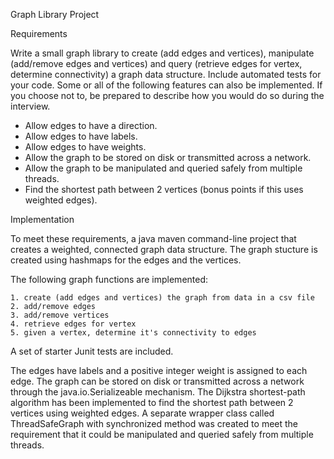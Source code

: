 Graph Library Project

Requirements

Write a small graph library to create (add edges and vertices), manipulate (add/remove edges and
vertices) and query (retrieve edges for vertex, determine connectivity) a graph data structure. Include
automated tests for your code.
Some or all of the following features can also be implemented. If you choose not to, be prepared to
describe how you would do so during the interview.
- Allow edges to have a direction.
- Allow edges to have labels.
- Allow edges to have weights.
- Allow the graph to be stored on disk or transmitted across a network.
- Allow the graph to be manipulated and queried safely from multiple threads.
- Find the shortest path between 2 vertices (bonus points if this uses weighted edges).

Implementation

To meet these requirements, a java maven command-line project that creates a weighted, connected graph data structure. The graph stucture is created
using hashmaps for the edges and the vertices. 

The following graph functions are implemented:

    1. create (add edges and vertices) the graph from data in a csv file
    2. add/remove edges 
    3. add/remove vertices
    4. retrieve edges for vertex
    5. given a vertex, determine it's connectivity to edges
    
A set of starter Junit tests are included.   

The edges have labels and a positive integer weight is assigned to each edge.
The graph can be stored on disk or transmitted across a network through the java.io.Serializeable
    mechanism.
The Dijkstra shortest-path algorithm has been implemented to find the shortest path between 
    2 vertices using weighted edges.
A separate wrapper class called ThreadSafeGraph with synchronized method was created to
 meet the requirement that it could be manipulated and queried safely from multiple threads.
